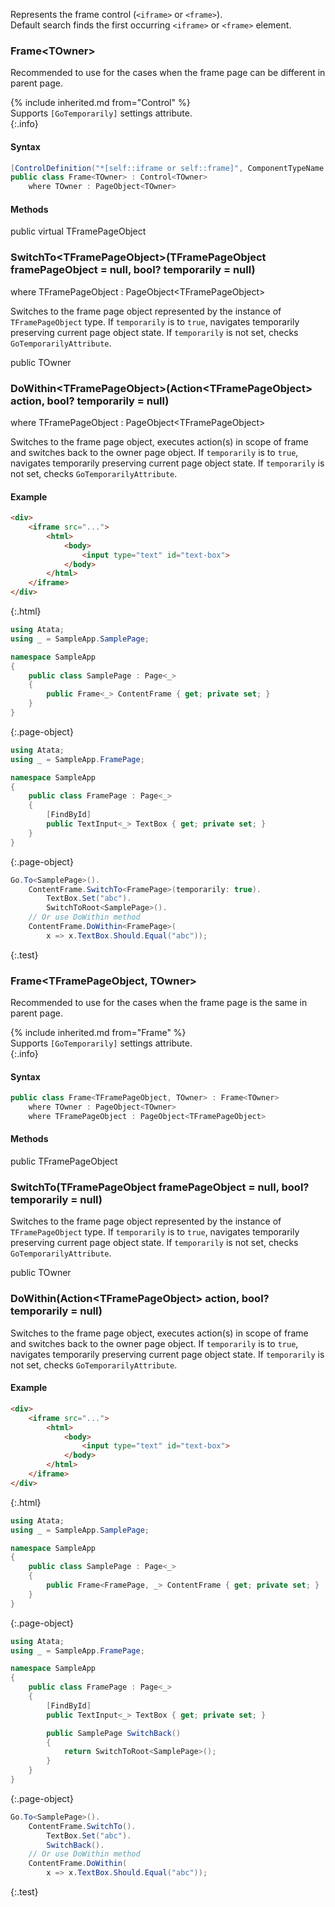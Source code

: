 Represents the frame control (`<iframe>` or `<frame>`).  
Default search finds the first occurring `<iframe>` or `<frame>` element.

### Frame&lt;TOwner>

Recommended to use for the cases when the frame page can be different in parent page.

{% include inherited.md from="Control" %}  
Supports `[GoTemporarily]` settings attribute.  
{:.info}

#### Syntax

```cs
[ControlDefinition("*[self::iframe or self::frame]", ComponentTypeName = "frame")]
public class Frame<TOwner> : Control<TOwner>
    where TOwner : PageObject<TOwner>
```

#### Methods

<div class="member">
    <span class="head"><span class="keyword">public</span> <span class="keyword">virtual</span> <span class="type">TFramePageObject</span></span>
    <h3><span class="body">SwitchTo<wbr>&lt;<span class="type">TFramePageObject</span>&gt;</span><span class="tail">(<span class="type">TFramePageObject</span> framePageObject = <span class="keyword">null</span>, <span class="keyword">bool</span>? temporarily = <span class="keyword">null</span>)</span></h3>
    <span class="where"><span class="keyword">where</span> <span class="type">TFramePageObject</span> : <span class="type">PageObject</span><wbr>&lt;<span class="type">TFramePageObject</span>&gt;</span>
</div>

Switches to the frame page object represented by the instance of `TFramePageObject` type.
If `temporarily` is to `true`, navigates temporarily preserving current page object state. If `temporarily` is not set, checks `GoTemporarilyAttribute`.

<div class="member">
    <span class="head"><span class="keyword">public</span> <span class="type">TOwner</span></span>
    <h3><span class="body">DoWithin<wbr>&lt;<span class="type">TFramePageObject</span>&gt;</span><span class="tail">(<span class="type">Action</span><wbr>&lt;<span class="type">TFramePageObject</span>&gt; action, <span class="keyword">bool</span>? temporarily = <span class="keyword">null</span>)</span></h3>
    <span class="where"><span class="keyword">where</span> <span class="type">TFramePageObject</span> : <span class="type">PageObject</span><wbr>&lt;<span class="type">TFramePageObject</span>&gt;</span>
</div>

Switches to the frame page object, executes action(s) in scope of frame and switches back to the owner page object.
If `temporarily` is to `true`, navigates temporarily preserving current page object state. If `temporarily` is not set, checks `GoTemporarilyAttribute`.

#### Example

```html
<div>
    <iframe src="...">
        <html>
            <body>
                <input type="text" id="text-box">
            </body>
        </html>
    </iframe>
</div>
```
{:.html}

```cs
using Atata;
using _ = SampleApp.SamplePage;

namespace SampleApp
{
    public class SamplePage : Page<_>
    {
        public Frame<_> ContentFrame { get; private set; }
    }
}
```
{:.page-object}
```cs
using Atata;
using _ = SampleApp.FramePage;

namespace SampleApp
{
    public class FramePage : Page<_>
    {
        [FindById]
        public TextInput<_> TextBox { get; private set; }
    }
}
```
{:.page-object}
```cs
Go.To<SamplePage>().
    ContentFrame.SwitchTo<FramePage>(temporarily: true).
        TextBox.Set("abc").
        SwitchToRoot<SamplePage>().
    // Or use DoWithin method
    ContentFrame.DoWithin<FramePage>(
        x => x.TextBox.Should.Equal("abc"));
```
{:.test}

### Frame<wbr><TFramePageObject, TOwner>

Recommended to use for the cases when the frame page is the same in parent page.

{% include inherited.md from="Frame" %}  
Supports `[GoTemporarily]` settings attribute.  
{:.info}

#### Syntax

```cs
public class Frame<TFramePageObject, TOwner> : Frame<TOwner>
    where TOwner : PageObject<TOwner>
    where TFramePageObject : PageObject<TFramePageObject>
```

#### Methods

<div class="member">
    <span class="head"><span class="keyword">public</span> <span class="type">TFramePageObject</span></span>
    <h3><span class="body">SwitchTo</span><span class="tail">(<span class="type">TFramePageObject</span> framePageObject = <span class="keyword">null</span>, <span class="keyword">bool</span>? temporarily = <span class="keyword">null</span>)</span></h3>
</div>

Switches to the frame page object represented by the instance of `TFramePageObject` type.
If `temporarily` is to `true`, navigates temporarily preserving current page object state. If `temporarily` is not set, checks `GoTemporarilyAttribute`.

<div class="member">
    <span class="head"><span class="keyword">public</span> <span class="type">TOwner</span></span>
    <h3><span class="body">DoWithin</span><span class="tail">(<span class="type">Action</span><wbr>&lt;<span class="type">TFramePageObject</span>&gt; action, <span class="keyword">bool</span>? temporarily = <span class="keyword">null</span>)</span></h3>
</div>

Switches to the frame page object, executes action(s) in scope of frame and switches back to the owner page object.
If `temporarily` is to `true`, navigates temporarily preserving current page object state. If `temporarily` is not set, checks `GoTemporarilyAttribute`.

#### Example

```html
<div>
    <iframe src="...">
        <html>
            <body>
                <input type="text" id="text-box">
            </body>
        </html>
    </iframe>
</div>
```
{:.html}

```cs
using Atata;
using _ = SampleApp.SamplePage;

namespace SampleApp
{
    public class SamplePage : Page<_>
    {
        public Frame<FramePage, _> ContentFrame { get; private set; }
    }
}
```
{:.page-object}
```cs
using Atata;
using _ = SampleApp.FramePage;

namespace SampleApp
{
    public class FramePage : Page<_>
    {
        [FindById]
        public TextInput<_> TextBox { get; private set; }

        public SamplePage SwitchBack()
        {
            return SwitchToRoot<SamplePage>();
        }
    }
}
```
{:.page-object}
```cs
Go.To<SamplePage>().
    ContentFrame.SwitchTo().
        TextBox.Set("abc").
        SwitchBack().
    // Or use DoWithin method
    ContentFrame.DoWithin(
        x => x.TextBox.Should.Equal("abc"));
```
{:.test}